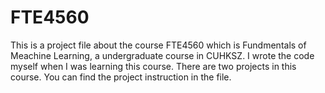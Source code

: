 # FTE4560
This is a project file about the course FTE4560 which is Fundmentals of Meachine Learning, a undergraduate course in CUHKSZ. I wrote the code myself when I was learning this course.
There are two projects in this course. You can find the project instruction in the file.
